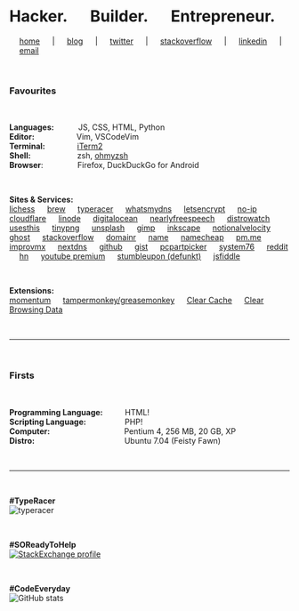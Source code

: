 # Hacker. &emsp; Builder. &emsp; Entrepreneur.

 &emsp; [home](https://gprasanth.in) &emsp; | &emsp; [blog](https://jrnl.in) &emsp; | &emsp; [twitter](https://twitter.com/gprasanth92) &emsp; | &emsp; [stackoverflow](https://stackoverflow.com/users/story/1273830) &emsp; | &emsp; [linkedin](https://linkedin.com/in/gprasanth92) &emsp; | &emsp; [email](mailto:prasanth+gh@emptycup.in)

&nbsp;

### Favourites

&nbsp;

**Languages:** &emsp; &nbsp;&emsp; JS, CSS, HTML, Python<br />
**Editor:** &emsp; &emsp; &emsp; &emsp; Vim, VSCodeVim<br />
**Terminal:** &emsp; &emsp; &emsp; [iTerm2](https://iterm2.com)<br />
**Shell:** &emsp; &emsp; &emsp; &emsp; &nbsp; zsh, [ohmyzsh](https://ohmyz.sh)<br />
**Browser**: &emsp; &emsp; &emsp;&nbsp; Firefox, DuckDuckGo for Android

&nbsp;

**Sites & Services:**<br />
[lichess](https://lichess.org) &emsp; [brew](https://homebrew.sh) &emsp; [typeracer](https://play.typeracer.com) &emsp; [whatsmydns](https://whatsmydns.net) &emsp; [letsencrypt](https://letsencrypt.org) &emsp; [no-ip](https://no-ip.com) &emsp; [cloudflare](https://cloudflare.com) &emsp; [linode](https://linode.com) &emsp; [digitalocean](https://digitalocean.com) &emsp; [nearlyfreespeech](https://nearlyfreespeech.net) &emsp; [distrowatch](https://distrowatch.com) &emsp; [usesthis](https://usesthis.com) &emsp; [tinypng](https://tinypng.com) &emsp; [unsplash](https://unsplash.com) &emsp; [gimp](https://www.gimp.org) &emsp; [inkscape](https://inkscape.org)  &emsp; [notionalvelocity](https://notationalvelocity.net) &emsp; [ghost](https://ghost.org) &emsp; [stackoverflow](https://stackoverflow.com) &emsp; [domainr](https://domainr.com) &emsp; [name](https://name.com) &emsp; [namecheap](https://namecheap.com) &emsp; [pm.me](https://protonmail.com) &emsp; [improvmx](https://improvmx.com) &emsp; [nextdns](https://nextdns.io) &emsp; [github](https://github.com/) &emsp; [gist](https://gist.github.com/) &emsp; [pcpartpicker](https://pcpartpicker.com) &emsp; [system76](https://system76.com) &emsp; [reddit](https://reddit.com) &emsp; [hn](https://news.ycombinator.com) &emsp; [youtube premium](https://youtube.com/premium) &emsp; [stumbleupon (defunkt)](https://stumbleupon.com) &emsp; [jsfiddle](https://jsfiddle.net)

&nbsp;

**Extensions:**<br />
[momentum](https://momentumdash.com) &emsp; [tampermonkey/greasemonkey](https://www.tampermonkey.net) &emsp; [Clear Cache](https://chrome.google.com/webstore/detail/clear-cache/cppjkneekbjaeellbfkmgnhonkkjfpdn?hl=en) &emsp; [Clear Browsing Data](https://github.com/dessant/clear-browsing-data)

&nbsp;

---

&nbsp;

### Firsts

&nbsp;

**Programming Language:** &emsp; &emsp; HTML!<br />
**Scripting Language:** &emsp; &emsp; &emsp; &nbsp;&nbsp; PHP!<br />
**Computer:** &emsp; &emsp; &emsp; &emsp; &emsp; &emsp; &emsp;&nbsp; Pentium 4, 256 MB, 20 GB, XP<br />
**Distro:** &emsp; &emsp; &emsp; &emsp; &emsp; &emsp; &emsp; &emsp;&emsp; Ubuntu 7.04 (Feisty Fawn)

&nbsp;

---

&nbsp;

**#TypeRacer**<br />
![typeracer](https://data.typeracer.com/misc/badge?user=gprasanth)

&nbsp;

**#SOReadyToHelp**<br/>
[![StackExchange profile](https://stackexchange.com/users/flair/1329677.png?theme=clean)](https://stackexchange.com/users/1329677)

&nbsp;

**#CodeEveryday**<br />
![GitHub stats](https://github-readme-stats.vercel.app/api?username=gprasanth&count_private=true)

&nbsp;

<!--

Here are some ideas to get you started:

- 🔭 I’m currently working on ...
- 🌱 I’m currently learning ...
- 👯 I’m looking to collaborate on ...
- 🤔 I’m looking for help with ...
- 💬 Ask me about ...
- 📫 How to reach me: ...
- 😄 Pronouns: ...
- ⚡ Fun fact: ...
-->
